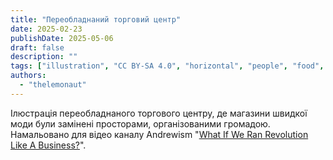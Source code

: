 ```yaml
---
title: "Переобладнаний торговий центр"
date: 2025-02-23
publishDate: 2025-05-06
draft: false
description: ""
tags: ["illustration", "CC BY-SA 4.0", "horizontal", "people", "food", "infrastructure", "reclaimed structure", "economy", "library"]
authors:
  - "thelemonaut"
---
```


Ілюстрація переобладнаного торгового центру, де магазини швидкої моди були замінені просторами, організованими громадою. Намальовано для відео каналу Andrewism "[What If We Ran Revolution Like A Business?](https://www.youtube.com/watch?v=cO0O9cBPmsU)".